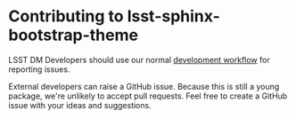 # Contributing to lsst-sphinx-bootstrap-theme

LSST DM Developers should use our normal [development workflow](https://developer.lsst.io/processes/workflow.html) for reporting issues.

External developers can raise a GitHub issue. Because this is still a young package, we're unlikely to accept pull requests. Feel free to create a GitHub issue with your ideas and suggestions.
